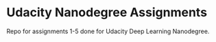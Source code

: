 # Udacity Nanodegree Assignments

Repo for assignments 1-5 done for Udacity Deep Learning Nanodegree.
